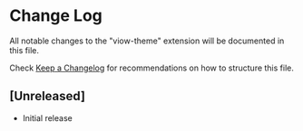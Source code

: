 # Change Log
All notable changes to the "viow-theme" extension will be documented in this file.

Check [Keep a Changelog](http://keepachangelog.com/) for recommendations on how to structure this file.

## [Unreleased]
- Initial release
